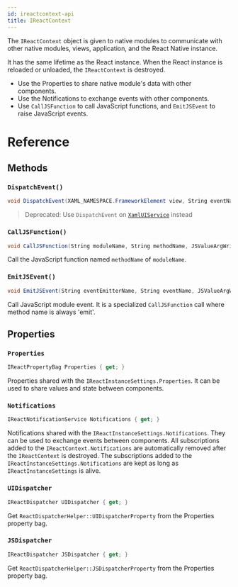 ```yaml
---
id: ireactcontext-api
title: IReactContext
---
```


The `IReactContext` object is given to native modules to communicate with other native modules, views, application, and the React Native instance.

It has the same lifetime as the React instance. When the React instance is reloaded or unloaded, the `IReactContext` is destroyed.

- Use the Properties to share native module's data with other components.
- Use the Notifications to exchange events with other components.
- Use `CallJSFunction` to call JavaScript functions, and `EmitJSEvent` to raise JavaScript events.

# Reference

## Methods

### `DispatchEvent()`

```csharp
void DispatchEvent(XAML_NAMESPACE.FrameworkElement view, String eventName, JSValueArgWriter eventDataArgWriter);
```

> Deprecated: Use `DispatchEvent` on [`XamlUIService`](XamlUIService-api-windows.md) instead

### `CallJSFunction()`

```csharp
void CallJSFunction(String moduleName, String methodName, JSValueArgWriter paramsArgWriter);
```

Call the JavaScript function named `methodName` of `moduleName`.

### `EmitJSEvent()`

```csharp
void EmitJSEvent(String eventEmitterName, String eventName, JSValueArgWriter paramsArgWriter);
```

Call JavaScript module event. It is a specialized `CallJSFunction` call where method name is always 'emit'.


## Properties

### `Properties`

```csharp
IReactPropertyBag Properties { get; }
```

Properties shared with the `IReactInstanceSettings.Properties`. It can be used to share values and state between components.

### `Notifications`

```csharp
IReactNotificationService Notifications { get; }
```

Notifications shared with the `IReactInstanceSettings.Notifications`. They can be used to exchange events between components.
All subscriptions added to the `IReactContext.Notifications` are automatically removed after the `IReactContext` is destroyed.
The subscriptions added to the `IReactInstanceSettings.Notifications` are kept as long as `IReactInstanceSettings` is alive.

### `UIDispatcher`

```csharp
IReactDispatcher UIDispatcher { get; }
```

Get `ReactDispatcherHelper::UIDispatcherProperty` from the Properties property bag.

### `JSDispatcher`

```csharp
IReactDispatcher JSDispatcher { get; }
```

Get `ReactDispatcherHelper::JSDispatcherProperty` from the Properties property bag.


<!-- // Copyright (c) Microsoft Corporation.
// Licensed under the MIT License.

import "IJSValueWriter.idl";
import "IReactNotificationService.idl";
import "IReactPropertyBag.idl";

#include "NamespaceRedirect.h"

namespace Microsoft.ReactNative {

  // The IReactContext is given to native modules to communicate with
  // other native modules, views, application, and the ReactNative instance.
  // It has the same lifetime as the React instance. When the React instance is reloaded or unloaded,
  // the IReactContext is destroyed.
  // Use the Properties to share native module's data with other components.
  // Use the Notifications to exchange events with other components.
  // Use CallJSFunction to call JavaScript functions, and EmitJSEvent to raise JavaScript events.
  [webhosthidden]
  interface IReactContext {
    // Properties shared with the IReactInstanceSettings.Properties. It can be used to share values and state between components.
    IReactPropertyBag Properties { get; };

    // Notifications shared with the IReactInstanceSettings.Notifications. They can be used to exchange events between components.
    // All subscriptions added to the IReactContext.Notifications are automatically removed after the IReactContext is destroyed.
    // The subscriptions added to IReactInstanceSettings.Notifications kept as long as IReactInstanceSettings alive.
    IReactNotificationService Notifications { get; };

    // Get ReactDispatcherHelper::UIDispatcherProperty from the Properties property bag.
    IReactDispatcher UIDispatcher { get; };

    // Get ReactDispatcherHelper::JSDispatcherProperty from the Properties property bag.
    IReactDispatcher JSDispatcher { get; };

    // Deprecated: Use DispatchEvent on XamlUIService instead
    void DispatchEvent(XAML_NAMESPACE.FrameworkElement view, String eventName, JSValueArgWriter eventDataArgWriter);

    // Call JavaScript function methodName of moduleName.
    void CallJSFunction(String moduleName, String methodName, JSValueArgWriter paramsArgWriter);

    // Call JavaScript module event. It is a specialized CallJSFunction call where method name is always 'emit'.
    void EmitJSEvent(String eventEmitterName, String eventName, JSValueArgWriter paramsArgWriter);
  }
} // namespace Microsoft.ReactNative -->
